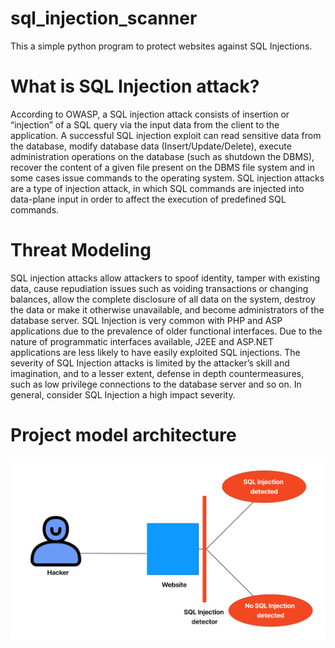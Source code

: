 ﻿# sql_injection_scanner
This a simple python program to protect websites against SQL Injections. 

# What is SQL Injection attack?
According to OWASP, a SQL injection attack consists of insertion or “injection” of a SQL query via the input data from the client to the application. A successful SQL injection exploit can read sensitive data from the database, modify database data (Insert/Update/Delete), execute administration operations on the database (such as shutdown the DBMS), recover the content of a given file present on the DBMS file system and in some cases issue commands to the operating system. SQL injection attacks are a type of injection attack, in which SQL commands are injected into data-plane input in order to affect the execution of predefined SQL commands.

# Threat Modeling
SQL injection attacks allow attackers to spoof identity, tamper with existing data, cause repudiation issues such as voiding transactions or changing balances, allow the complete disclosure of all data on the system, destroy the data or make it otherwise unavailable, and become administrators of the database server.
SQL Injection is very common with PHP and ASP applications due to the prevalence of older functional interfaces. Due to the nature of programmatic interfaces available, J2EE and ASP.NET applications are less likely to have easily exploited SQL injections.
The severity of SQL Injection attacks is limited by the attacker’s skill and imagination, and to a lesser extent, defense in depth countermeasures, such as low privilege connections to the database server and so on. In general, consider SQL Injection a high impact severity.

# Project model architecture
![A test image](Diagramming.png)
